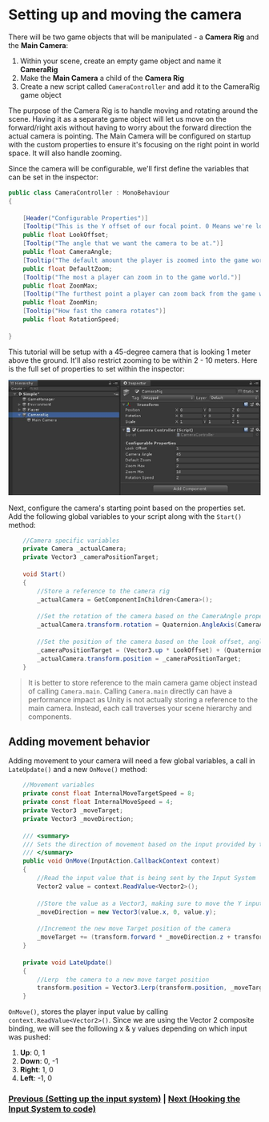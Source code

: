 # Setting up and moving the camera

There will be two game objects that will be manipulated - a **Camera Rig** and the **Main Camera**:

1. Within your scene, create an empty game object and name it **CameraRig**
2. Make the **Main Camera** a child of the **Camera Rig**
3. Create a new script called `CameraController` and add it to the CameraRig game object

The purpose of the Camera Rig is to handle moving and rotating around the scene. Having it as a separate game object will let us move on the forward/right axis without having to worry about the forward direction the actual camera is pointing. The Main Camera will be configured on startup with the custom properties to ensure it's focusing on the right point in world space. It will also handle zooming.

Since the camera will be configurable, we'll first define the variables that can be set in the inspector: 

```csharp
public class CameraController : MonoBehaviour
{

    [Header("Configurable Properties")]
    [Tooltip("This is the Y offset of our focal point. 0 Means we're looking at the ground.")]
    public float LookOffset;
    [Tooltip("The angle that we want the camera to be at.")]
    public float CameraAngle;
    [Tooltip("The default amount the player is zoomed into the game world.")]
    public float DefaultZoom;
    [Tooltip("The most a player can zoom in to the game world.")]
    public float ZoomMax;
    [Tooltip("The furthest point a player can zoom back from the game world.")]
    public float ZoomMin;
    [Tooltip("How fast the camera rotates")]
    public float RotationSpeed;

}
```

This tutorial will be setup with a 45-degree camera that is looking 1 meter above the ground. It'll also restrict zooming to be within 2 - 10 meters. Here is the full set of properties to set within the inspector:

![Game Object setup](../images/pt-3-1-gameObject_Ssetup.jpg)

Next, configure the camera's starting point based on the properties set. Add the following global variables to your script along with the `Start()` method:

```csharp
    //Camera specific variables
    private Camera _actualCamera;
    private Vector3 _cameraPositionTarget;

    void Start()
    {
        //Store a reference to the camera rig
        _actualCamera = GetComponentInChildren<Camera>();

        //Set the rotation of the camera based on the CameraAngle property
        _actualCamera.transform.rotation = Quaternion.AngleAxis(CameraAngle, Vector3.right);

        //Set the position of the camera based on the look offset, angle and default zoom properties. This will make sure we're focusing on the right focal point.
        _cameraPositionTarget = (Vector3.up * LookOffset) + (Quaternion.AngleAxis(CameraAngle, Vector3.right) * Vector3.back) * DefaultZoom;
        _actualCamera.transform.position = _cameraPositionTarget;
    }
```
> It is better to store reference to the main camera game object instead of calling `Camera.main`. Calling `Camera.main` directly can have a performance impact as Unity is not actually storing a reference to the main camera. Instead, each call traverses your scene hierarchy and components.

## Adding movement behavior
Adding movement to your camera will need a few global variables, a call in `LateUpdate()` and a new `OnMove()` method:

```csharp
    //Movement variables
    private const float InternalMoveTargetSpeed = 8;
    private const float InternalMoveSpeed = 4;
    private Vector3 _moveTarget;
    private Vector3 _moveDirection;

    /// <summary>
    /// Sets the direction of movement based on the input provided by the player
    /// </summary>
    public void OnMove(InputAction.CallbackContext context)
    {
        //Read the input value that is being sent by the Input System
        Vector2 value = context.ReadValue<Vector2>();

        //Store the value as a Vector3, making sure to move the Y input on the Z axis.
        _moveDirection = new Vector3(value.x, 0, value.y);

        //Increment the new move Target position of the camera
        _moveTarget += (transform.forward * _moveDirection.z + transform.right * _moveDirection.x) * Time.fixedDeltaTime * InternalMoveTargetSpeed;
    }

    private void LateUpdate()
    {
        //Lerp  the camera to a new move target position
        transform.position = Vector3.Lerp(transform.position, _moveTarget, Time.deltaTime * InternalMoveSpeed);
    }

```
`OnMove()`, stores the player input value by calling `context.ReadValue<Vector2>()`. Since we are using the Vector 2 composite binding, we will see the following x & y values depending on which input was pushed:

1.	**Up**: 0, 1
2.	**Down**: 0, -1
3.	**Right**: 1, 0
4.	**Left**: -1, 0

### [Previous (Setting up the input system)](./pt-2-setting-up-the-input-system.md) | [Next (Hooking the Input System to code)](./pt-4-hooking-it-up-to-code.md)
